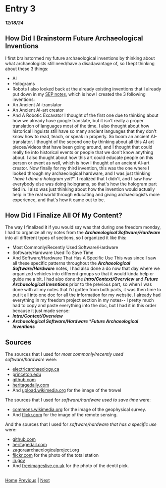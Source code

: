# Entry 3
##### 12/18/24
## How Did I Brainstorm Future Archaeological Inventions
I first brainstormed my future archaeological inventions by thinking about what archaeologists still need/have a disadavantage of, so I kept thinking about these 3 things:
* AI
* Holograms
* Robots
I also looked back at the already existing inventions that I already put down in my [SEP notes](https://docs.google.com/document/d/1tBU2sZEM4YFTHtE91UQto2EUElyU7UPzGTHyff7rLcI/edit?tab=t.0), which is how I created the 3 following inventions:
* An Ancient AI-translator
* An Ancient AI-art creator
* And A Robotic Excavator
I thought of the first one due to thinking about how we already have google translate, but it isn't really a proper translation of languages most of the time. I also thought about how historical linguists still have so many ancient languages that they don't know how to read, teach, or speak in properly. So boom an ancient AI-translator. I thought of the second one by thinking about all this AI art pieces/videos that have been going around, and I thought that could really tie into historical events or people that we don't know anything about. I also thought about how this art could educate people on this person or event as well, which is how I thought of an ancient AI-art creator. Now finally for my third invention, this was the one where I looked through my archaeological hardware, and I was just thinking "_have I done a hologram yet?_". I realized that I didn't, and I saw how everybody else was doing holograms, so that's how the hologram part tied in. I also was just thinking about how the invention would actually help in the real world through educating and giving archaeologists more experience, and that's how it came out to be.
## How Did I Finalize All Of My Content?
The way I finalized it if you would say was that during one freedom monday, I had to organize all my notes from the **_Archaeological Software/Hardware_** into all different types  of sections, so I organized it like this:
* Most Commonly/Recently Used Software/Hardware
* Software/Hardware Used To Save Time
* And Software/Hardware That Has A Specific Use
This was since I saw all these specific patterns throughout the **_Archaeological Software/Hardware_** notes, I had also done a do now that day where we organized vehicles into different groups so that it would kinda help or guide me a bit. I had also done the **_Intro/Context/Overview_** and **_Future Archaeological Inventions_** prior to the previous part, so when I was done with all my notes that I'd gotten from both parts, it was then time to put it all into one doc for all the information for my website. I already had everything in my freedom project section in my notes-- I pretty much had to copy and paste everything into the doc, but I had it in this order because it just made sense:
* **_Intro/Context/Overview_**
* **_Archaeological Software/Hardware_**
***_Future Archaeological Inventions_**
## Sources
The sources that I used for _most commonly/recently used software/hardware_ were:
* [electricarchaeology.ca](https://electricarchaeology.ca/2024/09/27/home-cooked-software-for-the-archaeologist-or-historian/)
* [princeton.edu](https://www.princeton.edu/news/2024/04/09/princeton-archaeologists-are-using-cutting-edge-digital-technologies-help-reveal)
* [github.com](https://github.com/zackbatist/open-archaeo)
* [heritagedaily.com](https://www.heritagedaily.com/application)
* And [upload.wikimedia.org](https://upload.wikimedia.org/wikipedia/commons/8/8a/TrowelPS.jpg) for the image of the trowel

The sources that I used for _software/hardware used to save time_ were:
* [commons.wikimedia.org](https://commons.wikimedia.org/wiki/File:Geophysical_survey,_Long_Meg_%5E_Her_Daughters_-_geograph.org.uk_-_3379873.jpg) for the image of the geophysical survey.
* And [flickr.com](https://www.flickr.com/photos/blmoregon/48252302026/in/photostream/) for the image of the remote sensing.

And the sources that I used for _software/hardware that has a specific use_ were:
* [github.com](https://github.com/zackbatist/open-archaeo)
* [heritagedail.com](https://www.heritagedaily.com/application)
* [zagoraarchaeologicalproject.org](https://zagoraarchaeologicalproject.org/the-project/archaeological-field-tools-and-methods/)
* [flickr.com](https://www.flickr.com/photos/visummedia/35016471816/in/photostream/) for the photo of the total station
* [in.gov](https://www.in.gov/dnr/historic-preservation/files/matching.pdf)
* And [freeimageslive.co.uk](http://www.freeimageslive.co.uk/free_stock_image/dentist-mirror-jpg) for the photo of the dentil pick.
##



[Home](../README.md)
 [Previous](entry02.md) | [Next](entry04.md)
